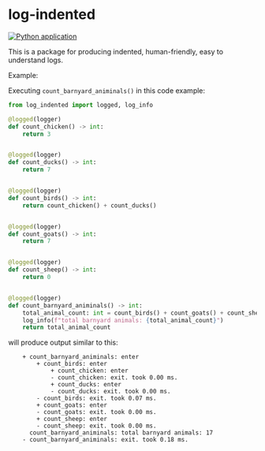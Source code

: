 # log-indented

[![Python application](https://github.com/markmark206/log-indented/actions/workflows/python-test.yml/badge.svg)](https://github.com/markmark206/log-indented/actions/workflows/python-test.yml)

This is a package for producing indented, human-friendly, easy to understand logs.

Example:

Executing `count_barnyard_animinals()` in this code example:

```python
from log_indented import logged, log_info

@logged(logger)
def count_chicken() -> int:
    return 3


@logged(logger)
def count_ducks() -> int:
    return 7


@logged(logger)
def count_birds() -> int:
    return count_chicken() + count_ducks()


@logged(logger)
def count_goats() -> int:
    return 7


@logged(logger)
def count_sheep() -> int:
    return 0


@logged(logger)
def count_barnyard_animinals() -> int:
    total_animal_count: int = count_birds() + count_goats() + count_sheep()
    log_info(f"total barnyard animals: {total_animal_count}")
    return total_animal_count
```

will produce output similar to this:

```
    + count_barnyard_animinals: enter
        + count_birds: enter
            + count_chicken: enter
            - count_chicken: exit. took 0.00 ms.
            + count_ducks: enter
            - count_ducks: exit. took 0.00 ms.
        - count_birds: exit. took 0.07 ms.
        + count_goats: enter
        - count_goats: exit. took 0.00 ms.
        + count_sheep: enter
        - count_sheep: exit. took 0.00 ms.
      count_barnyard_animinals: total barnyard animals: 17
    - count_barnyard_animinals: exit. took 0.18 ms.
```
